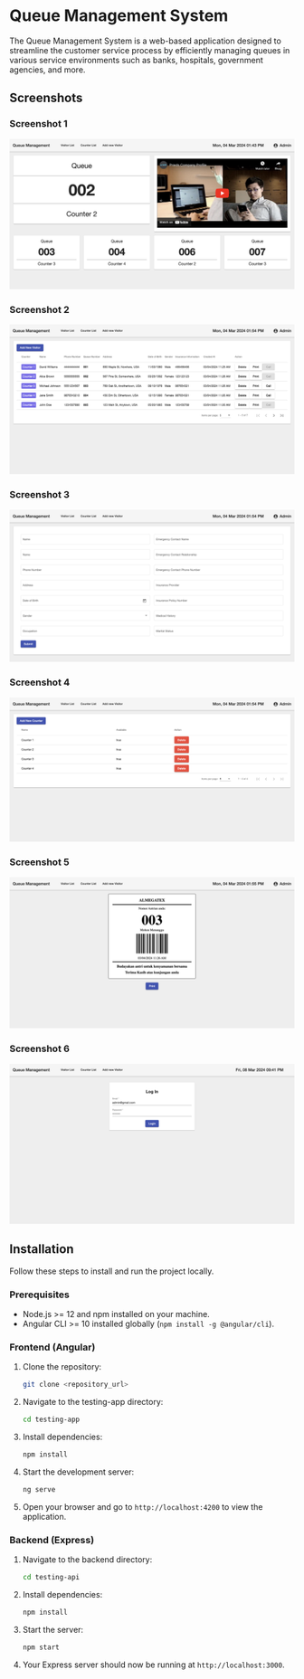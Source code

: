 
# Queue Management System

The Queue Management System is a web-based application designed to streamline the customer service process by efficiently managing queues in various service environments such as banks, hospitals, government agencies, and more. 

## Screenshots

### Screenshot 1

![Screenshot 1](/imgs/1.png)

### Screenshot 2

![Screenshot 2](/imgs/2.png)

### Screenshot 3

![Screenshot 3](/imgs/3.png)

### Screenshot 4

![Screenshot 4](/imgs/4.png)

### Screenshot 5

![Screenshot 5](/imgs/5.png)

### Screenshot 6

![Screenshot 6](/imgs/6.png)

## Installation

Follow these steps to install and run the project locally.

### Prerequisites

- Node.js >= 12 and npm installed on your machine.
- Angular CLI >= 10 installed globally (`npm install -g @angular/cli`).

### Frontend (Angular)

1. Clone the repository:

   ```bash
   git clone <repository_url>
   ```

2. Navigate to the testing-app directory:

   ```bash
   cd testing-app
   ```

3. Install dependencies:

   ```bash
   npm install
   ```

4. Start the development server:

   ```bash
   ng serve
   ```

5. Open your browser and go to `http://localhost:4200` to view the application.

### Backend (Express)

1. Navigate to the backend directory:

   ```bash
   cd testing-api
   ```

2. Install dependencies:

   ```bash
   npm install
   ```

3. Start the server:

   ```bash
   npm start
   ```

4. Your Express server should now be running at `http://localhost:3000`.